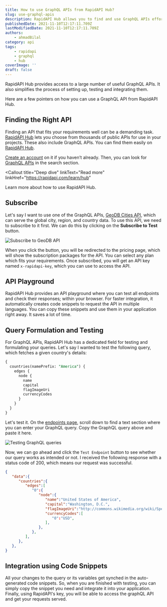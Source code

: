 ```yaml
---
title: How to use GraphQL APIs from RapidAPI Hub?
slug: use-graphql-apis
description: RapidAPI Hub allows you to find and use GraphQL APIs effortlessly.
publishedDate: 2021-11-10T12:17:11.709Z
lastModifiedDate: 2021-11-10T12:17:11.709Z
authors:
    - ahmadBilal
category: api
tags:
    - rapidapi
    - graphql
    - hub
coverImage: ''
draft: false
---
```


<Lead>

RapidAPI Hub provides access to a large number of useful GraphQL APIs. It also simplifies the process of setting up, testing and integrating them.

</Lead>

Here are a few pointers on how you can use a GraphQL API from RapidAPI Hub.

## Finding the Right API

Finding an API that fits your requirements well can be a demanding task. [RapidAPI Hub](https://RapidAPI.com/hub?utm_source=RapidAPI.com/guides&utm_medium=DevRel&utm_campaign=DevRel) lets you choose from thousands of public APIs for use in your projects. These also include GraphQL APIs. You can find them easily on [RapidAPI Hub](https://RapidAPI.com/hub?utm_source=RapidAPI.com/guides&utm_medium=DevRel&utm_campaign=DevRel).

[Create an account](https://RapidAPI.com/auth/sign-up?referral=/hub?utm_source=RapidAPI.com/guides&utm_medium=DevRel&utm_campaign=DevRel) on it if you haven’t already. Then, you can look for [GraphQL APIs](https://rapidapi.com/search/graphql?utm_source=RapidAPI.com/guides&utm_medium=DevRel&utm_campaign=DevRel) in the search section.

<Callout
  title="Deep dive"
  linkText="Read more"
  linkHref="https://rapidapi.com/learn/hub"
>
  Learn more about how to use RapidAPI Hub.
</Callout>

## Subscribe

Let's say I want to use one of the GraphQL APIs, [GeoDB Cities API](https://rapidapi.com/apidojo/api/shazam/?utm_source=RapidAPI.com/guides&utm_medium=DevRel&utm_campaign=DevRel), which can serve the global city, region, and country data. To use this API, we need to subscribe to it first. We can do this by clicking on the **Subscribe to Test** button.

![Subscribe to GeoDB API](https://raw.githubusercontent.com/RapidAPI/DevRel-Stack-Data/production/guides/posts/build-graphql-app/images/subscribe.png)

When you click the button, you will be redirected to the pricing page, which will show the subscription packages for the API. You can select any plan which fits your requirements. Once subscribed, you will get an API key named `x-rapidapi-key`, which you can use to access the API.

## API Playground

RapidAPI Hub provides an API playground where you can test all endpoints and check their responses; within your browser. For faster integration, it automatically creates code snippets to request the API in multiple languages. You can copy these snippets and use them in your application right away. It saves a lot of time.

## Query Formulation and Testing

For GraphQL APIs, RapidAPI Hub has a dedicated field for testing and formulating your queries. Let's say I wanted to test the following query, which fetches a given country's details:

```sql
{
  countries(namePrefix: "America") {
    edges {
      node {
        name
        capital
        flagImageUri
        currencyCodes
      }
    }
  }
}
```

Let's test it. On the [endpoints page](https://rapidapi.com/wirefreethought/api/geodb-cities-graphql/?utm_source=RapidAPI.com/guides&utm_medium=DevRel&utm_campaign=DevRel), scroll down to find a text section where you can enter your GraphQL query. Copy the GraphQL query above and paste it here.

![Testing GraphQL queries](https://raw.githubusercontent.com/RapidAPI/DevRel-Stack-Data/production/guides/posts/build-graphql-app/images/testing-endpoint.png)

Now, we can go ahead and click the `Test Endpoint` button to see whether our query works as intended or not. I received the following response with a status code of 200, which means our request was successful.

```json
{
   "data":{
      "countries":{
         "edges":[
            "0":{
               "node":{
                  "name":"United States of America",
                  "capital":"Washington, D.C.",
                  "flagImageUri":"http://commons.wikimedia.org/wiki/Special:FilePath/Flag%20of%20the%20United%20States.svg",
                  "currencyCodes":[
                     "0":"USD",
                  ],
               },
            },
         ],
      },
   },
}
```

## Integration using Code Snippets

All your changes to the query or its variables get synched in the auto-generated code snippets. So, when you are finished with testing, you can simply copy the snippet you need and integrate it into your application. Finally, using RapidAPI's key, you will be able to access the graphQL API and get your requests served.

